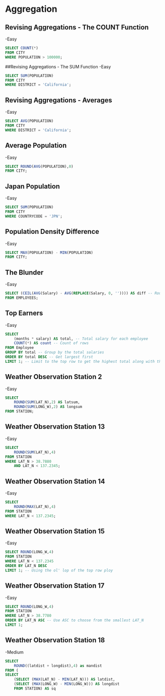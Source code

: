 # Aggregation

## Revising Aggregations - The COUNT Function
-Easy

```sql
SELECT COUNT(*)
FROM CITY
WHERE POPULATION > 100000;
```

##Revising Aggregations - The SUM Function
-Easy

```sql
SELECT SUM(POPULATION)
FROM CITY
WHERE DISTRICT = 'California';
```

## Revising Aggregations - Averages
-Easy

```sql
SELECT AVG(POPULATION)
FROM CITY
WHERE DISTRICT = 'California';
```

## Average Population
-Easy

```sql
SELECT ROUND(AVG(POPULATION),0)
FROM CITY;
```

## Japan Population
-Easy

```sql
SELECT SUM(POPULATION)
FROM CITY
WHERE COUNTRYCODE = 'JPN';
```

## Population Density Difference
-Easy

```sql
SELECT MAX(POPULATION) - MIN(POPULATION)
FROM CITY;
```
## The Blunder
-Easy

```sql
SELECT (CEIL(AVG(Salary) - AVG(REPLACE(Salary, 0, '')))) AS diff -- Rounded-up difference between avg salary and avg salaries with zeroes removed
FROM EMPLOYEES;
```

## Top Earners
-Easy

```sql
SELECT
    (months * salary) AS total, -- Total salary for each employee
    COUNT(*) AS count -- Count of rows
FROM Employee
GROUP BY total -- Group by the total salaries
ORDER BY total DESC -- Get largest first
LIMIT 1; -- Limit to the top row to get the highest total along with the count column
```

## Weather Observation Station 2
-Easy

```sql
SELECT
    ROUND(SUM(LAT_N),2) AS latsum,
    ROUND(SUM(LONG_W),2) AS longsum
FROM STATION;
```

## Weather Observation Station 13
-Easy

```sql
SELECT 
    ROUND(SUM(LAT_N),4)
FROM STATION
WHERE LAT_N > 38.7880 
    AND LAT_N < 137.2345;
```

## Weather Observation Station 14
-Easy

```sql
SELECT
    ROUND(MAX(LAT_N),4)
FROM STATION
WHERE LAT_N < 137.2345;
```

## Weather Observation Station 15
-Easy

```sql
SELECT ROUND(LONG_W,4)
FROM STATION
WHERE LAT_N < 137.2345
ORDER BY LAT_N DESC
LIMIT 1; -- Using the ol' lop of the top row ploy
```

## Weather Observation Station 17
-Easy

```sql
SELECT ROUND(LONG_W,4)
FROM STATION
WHERE LAT_N > 38.7780
ORDER BY LAT_N ASC -- Use ASC to choose from the smallest LAT_N
LIMIT 1;
```

## Weather Observation Station 18
-Medium

```sql
SELECT
    ROUND((latdist + longdist),4) as mandist
FROM (
SELECT 
    (SELECT (MAX(LAT_N) - MIN(LAT_N))) AS latdist,
    (SELECT (MAX(LONG_W) - MIN(LONG_W))) AS longdist
    FROM STATION) AS sq
```




